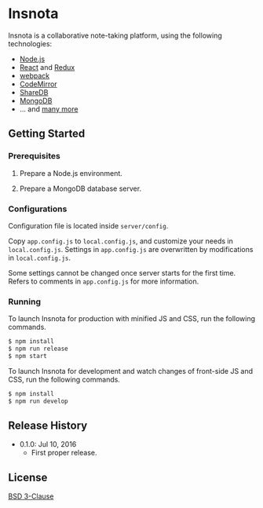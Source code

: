 # Insnota

Insnota is a collaborative note-taking platform, using the following technologies:

* [Node.js](https://nodejs.org/)
* [React](https://facebook.github.io/react/) and [Redux](http://redux.js.org/)
* [webpack](https://webpack.github.io)
* [CodeMirror](https://codemirror.net)
* [ShareDB](https://github.com/share/sharedb)
* [MongoDB](https://www.mongodb.com/)
* ... and [many more](package.json)

## Getting Started

### Prerequisites

1. Prepare a Node.js environment.

2. Prepare a MongoDB database server.

### Configurations

Configuration file is located inside `server/config`.

Copy `app.config.js` to `local.config.js`, and customize your needs in `local.config.js`.
Settings in `app.config.js` are overwritten by modifications in `local.config.js`.

Some settings cannot be changed once server starts for the first time.
Refers to comments in `app.config.js` for more information.

### Running

To launch Insnota for production with minified JS and CSS, run the following commands.

```sh
$ npm install
$ npm run release
$ npm start
```

To launch Insnota for development and watch changes of front-side JS and CSS, run the following commands.

```sh
$ npm install
$ npm run develop
```

## Release History

* 0.1.0: Jul 10, 2016
  * First proper release.

## License

[BSD 3-Clause](LICENSE)
